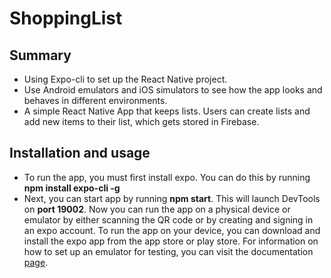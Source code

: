 # ShoppingList

## Summary
* Using Expo-cli to set up the React Native project. 
* Use Android emulators and iOS simulators to see how the app looks and behaves in different environments.
* A simple React Native App that keeps lists. Users can create lists and add new items to their list, which gets stored in Firebase.

## Installation and usage
* To run the app, you must first install expo. You can do this by running **npm install expo-cli -g**
* Next, you can start app by running **npm start**. This will launch DevTools on **port 19002**. Now you can run the app on a physical device or emulator by either scanning the QR code or by creating and signing in an expo account. To run the app on your device, you can download and install the expo app from the app store or play store. For information on how to set up an emulator for testing, you can visit the documentation [page](https://docs.expo.io/versions/latest/workflow/android-studio-emulator/). 